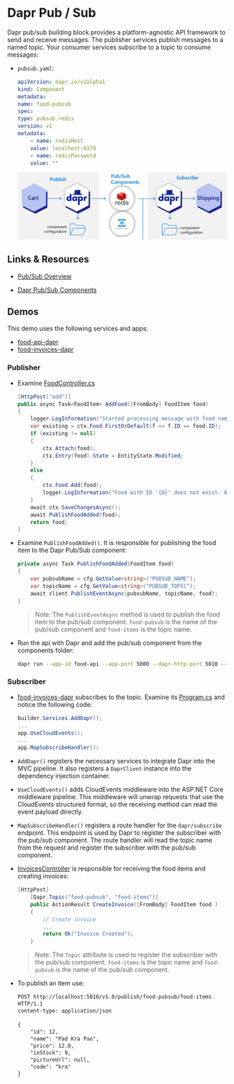 # Dapr Pub / Sub

Dapr pub/sub building block provides a platform-agnostic API framework to send and receive messages. The publisher services publish messages to a named topic. Your consumer services subscribe to a topic to consume messages:

- `pubsub.yaml`:

    ```yaml
    apiVersion: dapr.io/v1alpha1
    kind: Component
    metadata:
    name: food-pubsub
    spec:
    type: pubsub.redis
    version: v1
    metadata:
        - name: redisHost
        value: localhost:6379
        - name: redisPassword
        value: ""
    ```
    ![pub-sub](_images/dapr-pub-sub.png)

## Links & Resources

- [Pub/Sub Overview](https://docs.dapr.io/developing-applications/building-blocks/pubsub/pubsub-overview/)  

- [Dapr Pub/Sub Components](https://docs.dapr.io/reference/components-reference/supported-pubsub/)

## Demos

This demo uses the following services and apps:

- [food-api-dapr](../00-app/food-api-dapr/)
- [food-invoices-dapr](../00-app/food-invoices-dapr/)

### Publisher    

- Examine [FoodController.cs](../00-app/food-service-dapr/Controllers/FoodController.cs) 

    ```c#
    [HttpPost("add")]
    public async Task<FoodItem> AddFood([FromBody] FoodItem food)
    {
        logger.LogInformation("Started processing message with food name '{0}'", food.Name);
        var existing = ctx.Food.FirstOrDefault(f => f.ID == food.ID);
        if (existing != null)
        {
            ctx.Attach(food); 
            ctx.Entry(food).State = EntityState.Modified;
        }
        else
        {
            ctx.Food.Add(food);
            logger.LogInformation("Food with ID '{0}' does not exist. Adding it", food.ID);
        }
        await ctx.SaveChangesAsync();
        await PublishFoodAdded(food);
        return food;
    }
    ```

- Examine `PublishFoodAdded()`. It is responsible for publishing the food item to the Dapr Pub/Sub component:

    ```c#
    private async Task PublishFoodAdded(FoodItem food)
    {
        var pubsubName = cfg.GetValue<string>("PUBSUB_NAME");
        var topicName = cfg.GetValue<string>("PUBSUB_TOPIC");            
        await client.PublishEventAsync(pubsubName, topicName, food);
    }
    ```

    >Note: The `PublishEventAsync` method is used to publish the food item to the pub/sub component. `food-pubsub` is the name of the pub/sub component and `food-items` is the topic name.

- Run the api with Dapr and add the pub/sub component from the components folder:

    ```bash
    dapr run --app-id food-api --app-port 5000 --dapr-http-port 5010 --resources-path './components' dotnet run
    ```

### Subscriber

- [food-invoices-dapr](../00-app/food-invoices-dapr/) subscribes to the topic. Examine its [Program.cs](../00-app/food-invoices-dapr/Program.cs) and notice the following code:

    ```c#
    builder.Services.AddDapr();
    ...
    app.UseCloudEvents();
    ...
    app.MapSubscribeHandler();    
    ```

- `AddDapr()` registers the necessary services to integrate Dapr into the MVC pipeline. It also registers a `DaprClient` instance into the dependency injection container. 
- `UseCloudEvents()` adds CloudEvents middleware into the ASP.NET Core middleware pipeline. This middleware will unwrap requests that use the CloudEvents structured format, so the receiving method can read the event payload directly.
- `MapSubscribeHandler()` registers a route handler for the `dapr/subscribe` endpoint. This endpoint is used by Dapr to register the subscriber with the pub/sub component. The route handler will read the topic name from the request and register the subscriber with the pub/sub component.  

- [InvoicesController](../00-app/food-invoices-dapr/Controllers/InvoiceController.cs) is responsible for receiving the food items and creating invoices:

    ```c#
    [HttpPost]
        [Dapr.Topic("food-pubsub", "food-items")]
        public ActionResult CreateInvoice([FromBody] FoodItem food )
        {
            // Create invoice
            ...
            return Ok("Invoice Created");
        }    
    ```

    >Note: The `Topic` attribute is used to register the subscriber with the pub/sub component. `food-items` is the topic name and `food-pubsub` is the name of the pub/sub component.

- To publish an item use:

    ```
    POST http://localhost:5010/v1.0/publish/food-pubsub/food-items HTTP/1.1
    content-type: application/json

    {
        "id": 12,
        "name": "Pad Kra Pao",
        "price": 12.0,
        "inStock": 9,
        "pictureUrl": null,
        "code": "kra"
    }
    ```
